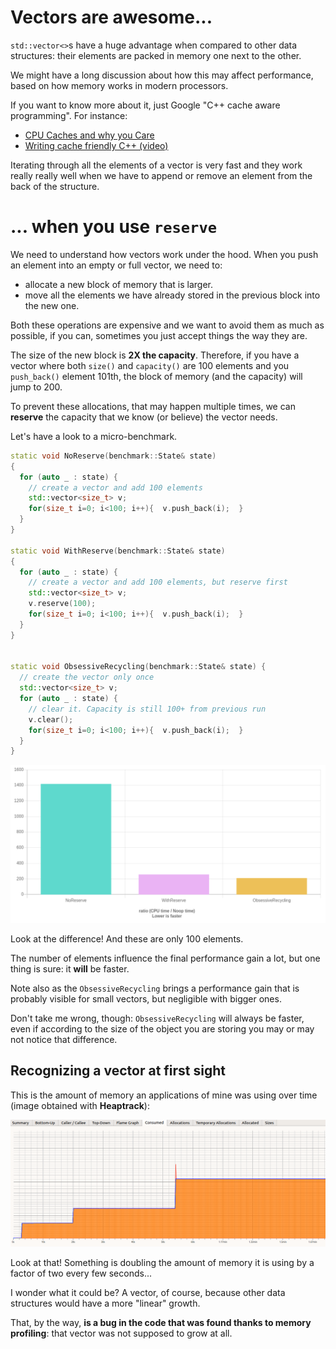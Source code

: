 # Vectors are awesome...

`std::vector<>`s have a huge advantage when compared to other data structures:
their elements are packed in memory one next to the other.

We might have a long discussion about how this may affect performance, based on how memory
works in modern processors.

If you want to know more about it, just Google "C++ cache aware programming". For instance:

- [CPU Caches and why you Care](https://www.aristeia.com/TalkNotes/codedive-CPUCachesHandouts.pdf)
- [Writing cache friendly C++ (video)](https://www.youtube.com/watch?v=Nz9SiF0QVKY) 

Iterating through all the elements of a vector is very fast and they work really really well when we have to
append or remove an element from the back of the structure.

# ... when you use `reserve`

We need to understand how vectors work under the hood.
When you push an element into an empty or full vector, we need to:

- allocate a new block of memory that is larger.
- move all the elements we have already stored in the previous block into the new one. 

Both these operations are expensive and we want to avoid them as much as possible, if you can, 
sometimes you just accept things the way they are.

The size of the new block is **2X the capacity**. Therefore, if you have 
a vector where both `size()` and  `capacity()` are 100 elements and you `push_back()` element 101th,
the block of memory (and the capacity) will jump to 200. 

To prevent these allocations, that may happen multiple times, we can **reserve** the capacity that 
we know (or believe) the vector needs.

Let's have a look to a micro-benchmark.

```C++
static void NoReserve(benchmark::State& state) 
{
  for (auto _ : state) {
    // create a vector and add 100 elements
    std::vector<size_t> v;
    for(size_t i=0; i<100; i++){  v.push_back(i);  }
  }
}

static void WithReserve(benchmark::State& state) 
{
  for (auto _ : state) {
    // create a vector and add 100 elements, but reserve first
    std::vector<size_t> v;
    v.reserve(100);
    for(size_t i=0; i<100; i++){  v.push_back(i);  }
  }
}


static void ObsessiveRecycling(benchmark::State& state) {
  // create the vector only once
  std::vector<size_t> v;
  for (auto _ : state) {
    // clear it. Capacity is still 100+ from previous run
    v.clear();
    for(size_t i=0; i<100; i++){  v.push_back(i);  }
  }
}
```

![](vector_reserve.png)

Look at the difference! And these are only 100 elements.

The number of elements influence the final performance gain a lot, but one thing is sure: it **will** be faster.

Note also as the `ObsessiveRecycling` brings a performance gain that is probably visible for small vectors, but negligible with bigger ones.

Don't take me wrong, though: `ObsessiveRecycling` will always be faster, even if according to the size of the object you are storing
you may or may not notice that difference.


## Recognizing a vector at first sight

This is the amount of memory an applications of mine was using over time (image obtained with **Heaptrack**):

![](growing_vector.png)

Look at that! Something is doubling the amount of memory it is using by a factor of two every few seconds...

I wonder what it could be? A vector, of course, because other data structures would have a more "linear" growth.

That, by the way, **is a bug in the code that was found thanks to memory profiling**: that vector was not supposed to grow at all.



